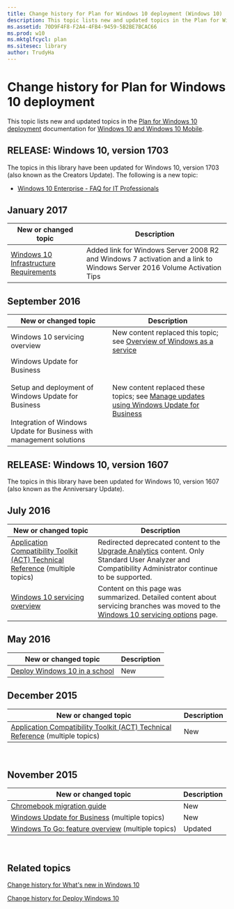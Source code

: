 ```yaml
---
title: Change history for Plan for Windows 10 deployment (Windows 10)
description: This topic lists new and updated topics in the Plan for Windows 10 deployment documentation for Windows 10 and Windows 10 Mobile.
ms.assetid: 70D9F4F8-F2A4-4FB4-9459-5B2BE7BCAC66
ms.prod: w10
ms.mktglfcycl: plan
ms.sitesec: library
author: TrudyHa
---
```


# Change history for Plan for Windows 10 deployment


This topic lists new and updated topics in the [Plan for Windows 10 deployment](index.md) documentation for [Windows 10 and Windows 10 Mobile](/windows/windows-10).


## RELEASE: Windows 10, version 1703

The topics in this library have been updated for Windows 10, version 1703 (also known as the Creators Update). The following is a new topic:
- [Windows 10 Enterprise - FAQ for IT Professionals](windows-10-enterprise-faq-itpro.md)

## January 2017
| New or changed topic | Description |
|----------------------|-------------|
| [Windows 10 Infrastructure Requirements](windows-10-infrastructure-requirements.md) | Added link for Windows Server 2008 R2 and Windows 7 activation and a link to Windows Server 2016 Volume Activation Tips | 

## September 2016

| New or changed topic | Description |
| --- | --- |
| Windows 10 servicing overview | New content replaced this topic; see [Overview of Windows as a service](https://technet.microsoft.com/en-us/itpro/windows/manage/waas-overview) |
| Windows Update for Business</br></br>Setup and deployment of Windows Update for Business</br></br>Integration of Windows Update for Business with management solutions | New content replaced these topics; see [Manage updates using Windows Update for Business](https://technet.microsoft.com/en-us/itpro/windows/manage/waas-manage-updates-wufb) |


## RELEASE: Windows 10, version 1607

The topics in this library have been updated for Windows 10, version 1607 (also known as the Anniversary Update).


## July 2016


| New or changed topic                                                                                                                             | Description |
|--------------------------------------------------------------------------------------------------------------------------------------------------|-------------|
|[Application Compatibility Toolkit (ACT) Technical Reference](act-technical-reference.md) (multiple topics) |Redirected deprecated content to the [Upgrade Analytics](../upgrade/manage-windows-upgrades-with-upgrade-readiness.md) content. Only Standard User Analyzer and Compatibility Administrator continue to be supported.|
| [Windows 10 servicing overview](../update/waas-overview.md) | Content on this page was summarized. Detailed content about servicing branches was moved to the [Windows 10 servicing options](../update/waas-servicing-strategy-windows-10-updates.md) page. |


## May 2016


| New or changed topic                                                                                                                             | Description |
|--------------------------------------------------------------------------------------------------------------------------------------------------|-------------|
| [Deploy Windows 10 in a school](/education/windows/deploy-windows-10-in-a-school) | New|

## December 2015


| New or changed topic                                                                                                                             | Description |
|--------------------------------------------------------------------------------------------------------------------------------------------------|-------------|
| [Application Compatibility Toolkit (ACT) Technical Reference](act-technical-reference.md) (multiple topics) | New         |
 

## November 2015


| New or changed topic                                                                             | Description |
|--------------------------------------------------------------------------------------------------|-------------|
| [Chromebook migration guide](/education/windows/chromebook-migration-guide)                                     | New         |
| [Windows Update for Business](../update/waas-manage-updates-wufb.md) (multiple topics)                 | New         |
| [Windows To Go: feature overview](windows-to-go-overview.md) (multiple topics) | Updated     |

 

## Related topics


[Change history for What's new in Windows 10](./windows/whats-new/change-history-for-what-s-new-in-windows-10.md)

[Change history for Deploy Windows 10](../change-history-for-deploy-windows-10.md)


 

 





